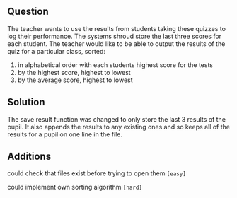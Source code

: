 ## Question
The teacher wants to use the results from students taking these quizzes to log their performance. The systems shroud store the last three scores for each student. The teacher would like to be able to output the results of the quiz for a particular class, sorted:
1. in alphabetical order with each students highest score for the tests
2. by the highest score, highest to lowest
3. by the average score, highest to lowest

## Solution
The save result function was changed to only store the last 3 results of the pupil. It also appends the results to any existing ones and so keeps all of the results for a pupil on one line in the file.

## Additions
could check that files exist before trying to open them `[easy]`

could implement own sorting algorithm `[hard]`
